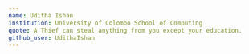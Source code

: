 ```yaml
---
name: Uditha Ishan
institution: University of Colombo School of Computing
quote: A Thief can steal anything from you except your education.
github_user: UdithaIshan
---
```

